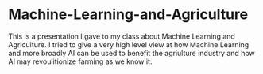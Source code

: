 # Machine-Learning-and-Agriculture

This is a presentation I gave to my class about Machine Learning and Agriculture. I tried to give a very high level view at how Machine Learning and more broadly AI can be used to benefit the agriulture industry and how AI may revoulitionize farming as we know it. 

